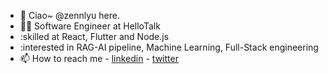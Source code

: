 - 👋 Ciao~ @zennlyu here.
- 🧑‍💻 Software Engineer at HelloTalk
- :skilled at React, Flutter and Node.js
- :interested in RAG-AI pipeline, Machine Learning, Full-Stack engineering
- 📫 How to reach me - [linkedin](https://www.linkedin.com/in/zhenliu277) - [twitter]([https://www.linkedin.com/in/zhenliu277](https://x.com/zennryu616)) 

